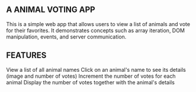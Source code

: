 ## A ANIMAL VOTING APP

This is a simple web app that allows users to view a list of animals and vote for their favorites. It demonstrates concepts such as array iteration, DOM manipulation, events, and server communication.

## FEATURES

View a list of all animal names
Click on an animal's name to see its details (image and number of votes)
Increment the number of votes for each animal
Display the number of votes together with the animal's details
